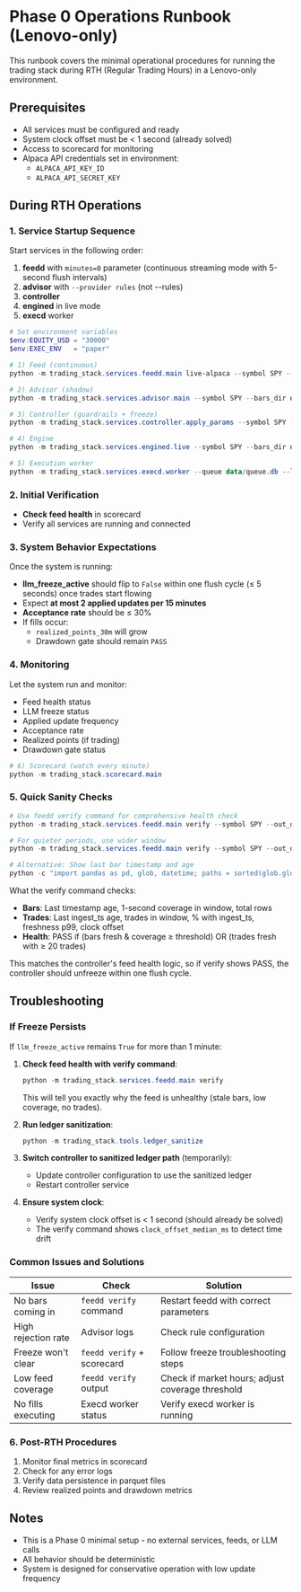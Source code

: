 # Phase 0 Operations Runbook (Lenovo-only)

This runbook covers the minimal operational procedures for running the trading stack during RTH (Regular Trading Hours) in a Lenovo-only environment.

## Prerequisites

- All services must be configured and ready
- System clock offset must be < 1 second (already solved)
- Access to scorecard for monitoring
- Alpaca API credentials set in environment:
  - `ALPACA_API_KEY_ID`
  - `ALPACA_API_SECRET_KEY`

## During RTH Operations

### 1. Service Startup Sequence

Start services in the following order:

1. **feedd** with `minutes=0` parameter (continuous streaming mode with 5-second flush intervals)
2. **advisor** with `--provider rules` (not --rules)
3. **controller**
4. **engined** in live mode
5. **execd** worker

```powershell
# Set environment variables
$env:EQUITY_USD = "30000"
$env:EXEC_ENV   = "paper"

# 1) Feed (continuous)
python -m trading_stack.services.feedd.main live-alpaca --symbol SPY --minutes 0 --feed v2/iex --out_dir data/live --flush_sec 5

# 2) Advisor (shadow)
python -m trading_stack.services.advisor.main --symbol SPY --bars_dir data/live --out_root data/llm --provider rules --interval_sec 5 --budget_usd 10

# 3) Controller (guardrails + freeze)
python -m trading_stack.services.controller.apply_params --symbol SPY --llm_root data/llm --live_root data/live --ledger_root data/exec --params_root data/params --interval_sec 5

# 4) Engine
python -m trading_stack.services.engined.live --symbol SPY --bars_dir data/live --queue data/queue.db --params_root data/params

# 5) Execution worker
python -m trading_stack.services.execd.worker --queue data/queue.db --ledger_root data/exec --poll_sec 0.25
```

### 2. Initial Verification

- **Check feed health** in scorecard
- Verify all services are running and connected

### 3. System Behavior Expectations

Once the system is running:

- **llm_freeze_active** should flip to `False` within one flush cycle (≤ 5 seconds) once trades start flowing
- Expect **at most 2 applied updates per 15 minutes**
- **Acceptance rate** should be ≤ 30%
- If fills occur:
  - `realized_points_30m` will grow
  - Drawdown gate should remain `PASS`

### 4. Monitoring

Let the system run and monitor:
- Feed health status
- LLM freeze status
- Applied update frequency
- Acceptance rate
- Realized points (if trading)
- Drawdown gate status

```powershell
# 6) Scorecard (watch every minute)
python -m trading_stack.scorecard.main
```

### 5. Quick Sanity Checks

```powershell
# Use feedd verify command for comprehensive health check
python -m trading_stack.services.feedd.main verify --symbol SPY --out_dir data/live

# For quieter periods, use wider window
python -m trading_stack.services.feedd.main verify --symbol SPY --out_dir data/live --window_min 5 --coverage_threshold 0.40

# Alternative: Show last bar timestamp and age
python -c "import pandas as pd, glob, datetime; paths = sorted(glob.glob(r'data\live\*\bars1s_SPY.parquet')); df = pd.read_parquet(paths[-1]); df['ts']=pd.to_datetime(df['ts'], utc=True); print('bars rows', len(df), 'last', df['ts'].iloc[-1], 'age(s)', (pd.Timestamp.utcnow().tz_localize('UTC')-df['ts'].iloc[-1]).total_seconds())"
```

What the verify command checks:
- **Bars**: Last timestamp age, 1-second coverage in window, total rows
- **Trades**: Last ingest_ts age, trades in window, % with ingest_ts, freshness p99, clock offset
- **Health**: PASS if (bars fresh & coverage ≥ threshold) OR (trades fresh with ≥ 20 trades)

This matches the controller's feed health logic, so if verify shows PASS, the controller should unfreeze within one flush cycle.

## Troubleshooting

### If Freeze Persists

If `llm_freeze_active` remains `True` for more than 1 minute:

1. **Check feed health with verify command**:
   ```powershell
   python -m trading_stack.services.feedd.main verify
   ```
   This will tell you exactly why the feed is unhealthy (stale bars, low coverage, no trades).

2. **Run ledger sanitization**:
   ```powershell
   python -m trading_stack.tools.ledger_sanitize
   ```

3. **Switch controller to sanitized ledger path** (temporarily):
   - Update controller configuration to use the sanitized ledger
   - Restart controller service

4. **Ensure system clock**:
   - Verify system clock offset is < 1 second (should already be solved)
   - The verify command shows `clock_offset_median_ms` to detect time drift

### Common Issues and Solutions

| Issue | Check | Solution |
|-------|-------|----------|
| No bars coming in | `feedd verify` command | Restart feedd with correct parameters |
| High rejection rate | Advisor logs | Check rule configuration |
| Freeze won't clear | `feedd verify` + scorecard | Follow freeze troubleshooting steps |
| Low feed coverage | `feedd verify` output | Check if market hours; adjust coverage threshold |
| No fills executing | Execd worker status | Verify execd worker is running |

### 6. Post-RTH Procedures

1. Monitor final metrics in scorecard
2. Check for any error logs
3. Verify data persistence in parquet files
4. Review realized points and drawdown metrics

## Notes

- This is a Phase 0 minimal setup - no external services, feeds, or LLM calls
- All behavior should be deterministic
- System is designed for conservative operation with low update frequency
